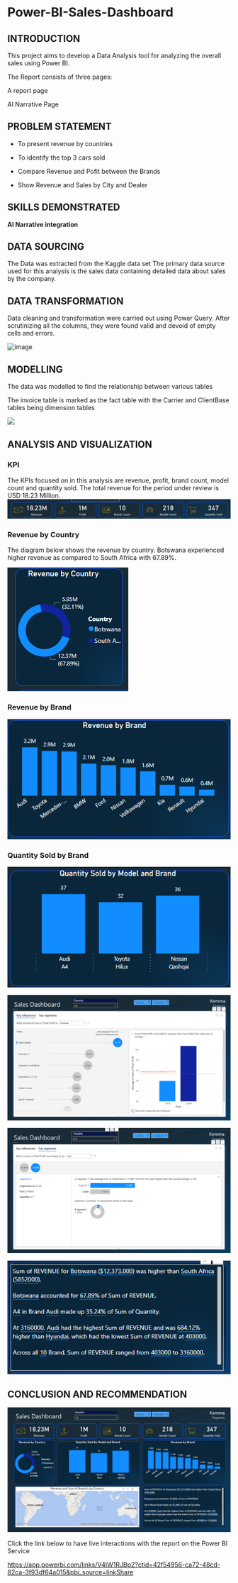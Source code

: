 # Power-BI-Sales-Dashboard

## INTRODUCTION
This project aims to develop a Data Analysis tool for analyzing the overall sales  using Power BI.

The Report consists of three pages:

A report page

AI Narrative Page


## PROBLEM STATEMENT
- To  present revenue by countries
  
- To identify the top 3 cars sold

- Compare Revenue and Pofit between the Brands
  
- Show Revenue and Sales by City and Dealer

## SKILLS DEMONSTRATED

**AI Narrative integration** 

## DATA SOURCING
The Data was extracted from the Kaggle data set
The primary data source used for this analysis is the sales data containing detailed data about sales by the company.

## DATA TRANSFORMATION
Data cleaning and transformation were carried out using Power Query. After scrutinizing all the columns, they were found valid and devoid of empty cells and errors.


![image](https://github.com/zezor/Power-BI-Logistics-Dashboard/assets/39943217/d664b2e2-99ce-4c82-b222-ee34e6acbfa8)

## MODELLING
The data was modelled to find the relationship between various tables

The invoice table is marked as the fact table with the Carrier and ClientBase tables being dimension tables

![](Model_LD.png)

## ANALYSIS AND VISUALIZATION
### KPI 
The KPIs focused on in this analysis are revenue, profit, brand count, model count and quantity sold.
The total revenue for the period under review is USD 18.23 Million.
![](KPI.png)


### Revenue by Country
The diagram below shows the revenue by country. Botswana experienced higher revenue as compared to South Africa with 67.89%.

![](Revenue_byCountry.png)


### Revenue by Brand
![](Revenue_by_brand.png)

### Quantity Sold by Brand
![](Quantity_sold_by_brand.png)


![](Narrative_Page_1.png)


![](Narrative_Page_2.png)


![](Narrative_Tile.png)


## CONCLUSION AND RECOMMENDATION
![](Report_SD.png)


Click the link below to have live interactions with the report on the Power BI Service

<https://app.powerbi.com/links/V4IW1RJBp2?ctid=42f54956-ca72-48cd-82ca-3f93df64a015&pbi_source=linkShare>

